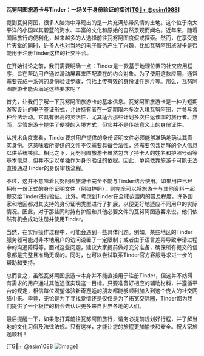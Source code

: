 **瓦努阿图旅游卡与Tinder：一场关于身份验证的探讨[[TG💪+ @esim1088](https://t.me/s/esim1088)]**

提到瓦努阿图，很多人脑海中浮现出的是一片充满热带风情的土地。这个位于南太平洋的小国以其碧蓝的海水、丰富的文化和原始的自然景观而闻名。近年来，随着国际旅行的便利化，越来越多的人选择前往瓦努阿图度假或探索。然而，在享受这片天堂的同时，许多人也对当地的电子服务产生了兴趣，比如瓦努阿图旅游卡是否能用于注册Tinder这样的社交平台。

在开始讨论之前，我们需要明确一点：Tinder是一款基于地理位置的社交应用程序，旨在帮助用户通过滑动屏幕来匹配潜在的约会对象。为了使用这款应用，通常需要完成一系列的身份验证步骤，包括上传有效的身份证件照片等。那么，瓦努阿图旅游卡能否满足这些要求呢？

首先，让我们了解一下瓦努阿图旅游卡的基本信息。瓦努阿图旅游卡是一种为短期游客设计的电子签证形式，允许持有者在一定期限内多次入境瓦努阿图，并参与各种合法活动。它具有很高的灵活性，尤其适合那些计划多次往返该国的旅行者。然而，尽管旅游卡提供了便捷的入境方式，但它并不是传统意义上的身份证件。

从技术角度来看，Tinder要求用户提供的身份证明文件必须能够准确地确认其真实身份。这意味着所提供的文件不仅需要具备合法性，还需要包含足够的个人信息以供系统核验。相比之下，瓦努阿图旅游卡虽然包含了持卡人的姓名和护照号码等基本信息，但并不足以单独作为身份验证的依据。因此，单纯依靠旅游卡可能无法直接通过Tinder的身份审核流程。

不过，这并不意味着瓦努阿图旅游卡完全不能与Tinder结合使用。如果用户已经拥有一份正式的身份证明文件（例如护照），则完全可以将旅游卡与其他资料一起提交给Tinder进行验证。此外，考虑到Tinder在全球范围内的普及程度，许多国家和地区都对其支持的身份证明类型进行了扩展，以便更好地适应不同用户的实际情况。因此，对于那些同时持有护照和其他必要文件的瓦努阿图游客来说，他们依然有机会成功注册并使用Tinder。

当然，在实际操作过程中，可能会遇到一些具体问题。例如，某些地区的Tinder服务器可能对非本地用户的访问设置了一定限制；或者由于语言差异导致申请过程中的沟通障碍等。面对这些问题，建议大家提前做好充分准备，确保所有提交的信息都是完整且准确无误的。同时，也可以尝试联系Tinder官方客服寻求进一步的帮助和支持。

总而言之，虽然瓦努阿图旅游卡本身并不能直接用于注册Tinder，但这并不妨碍有需求的用户通过其他途径实现这一目标。只要准备好相应的辅助材料，并遵循平台的规定，相信每位渴望体验新奇邂逅的朋友都能够顺利加入到这个庞大的社交网络中来。毕竟，无论是为了寻找爱情还是仅仅是为了拓宽交际圈，Tinder都为我们提供了一个极佳的机会去认识更多来自世界各地的人们。

最后提醒一下，如果您打算前往瓦努阿图旅行，请务必提前规划好行程，并了解当地的文化习俗及法律法规。只有这样，才能让您的旅程更加愉快和安全。祝大家旅途顺利！

[[TG💪+ @esim1088](https://t.me/s/esim1088) ![Image](https://i.postimg.cc/4NQfJmqS/Snipaste-2025-05-13-00-14-12.png)]